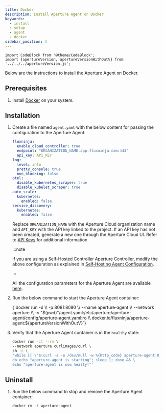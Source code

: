 ```yaml
---
title: Docker
description: Install Aperture Agent on Docker
keywords:
  - install
  - setup
  - agent
  - docker
sidebar_position: 4
---
```


```mdx-code-block
import CodeBlock from '@theme/CodeBlock';
import {apertureVersion, apertureVersionWithOutV} from '../../../apertureVersion.js';
```

Below are the instructions to install the Aperture Agent on Docker.

## Prerequisites

1. Install [Docker](https://docs.docker.com/get-docker/) on your system.

## Installation

1. Create a file named `agent.yaml` with the below content for passing the
   configuration to the Aperture Agent:

   ```yaml
   fluxninja:
     enable_cloud_controller: true
     endpoint: "ORGANIZATION_NAME.app.fluxninja.com:443"
     api_key: API_KEY
   log:
     level: info
     pretty_console: true
     non_blocking: false
   otel:
     disable_kubernetes_scraper: true
     disable_kubelet_scraper: true
   auto_scale:
     kubernetes:
       enabled: false
   service_discovery:
     kubernetes:
       enabled: false
   ```

   Replace `ORGANIZATION_NAME` with the Aperture Cloud organization name and
   `API_KEY` with the API key linked to the project. If an API key has not been
   created, generate a new one through the Aperture Cloud UI. Refer to [API
   Keys][api-keys] for additional information.

   :::note

   If you are using a Self-Hosted Controller Aperture Controller, modify the
   above configuration as explained in [Self-Hosting Agent
   Configuration][self-hosting-agent-config].

   :::

   All the configuration parameters for the Aperture Agent are available
   [here](/reference/configuration/agent.md).

2. Run the below command to start the Aperture Agent container:

   <CodeBlock language="bash">
   {`docker run -d \\
   -p 8081:8080 \\
   --name aperture-agent \\
   --network aperture \\
   -v "$(pwd)"/agent.yaml:/etc/aperture/aperture-agent/config/aperture-agent.yaml:ro \\
   docker.io/fluxninja/aperture-agent:${apertureVersionWithOutV}`}
   </CodeBlock>

3. Verify that the Aperture Agent container is in the `healthy` state:

   ```bash
   docker run -it --rm \
   --network aperture curlimages/curl \
   sh -c \
   'while [[ \"$(curl -s -o /dev/null -w %{http_code} aperture-agent:8080/v1/status/system/readiness)\" != \"200\" ]]; \
   do echo "aperture-agent is starting"; sleep 1; done && \
   echo "aperture-agent is now healty!"'
   ```

## Uninstall

1. Run the below command to stop and remove the Aperture Agent container:

   ```bash
   docker rm -f aperture-agent
   ```

[self-hosting-agent-config]: /get-started/self-hosting/agent.md#configuration
[api-keys]: /get-started/aperture-cloud/api-keys.md
